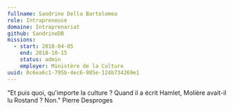 ```yaml
---
fullname: Sandrine Della Bartolomea
role: Intrapreneuse
domaine: Intraprenariat
github: SandrineDB
missions:
  - start: 2018-04-05
    end: 2018-10-15
    status: admin
    employer: Ministère de la Culture
uuid: 0c6ea6c1-795b-4ec6-985e-124b734269e1
---
```

"Et puis quoi, qu'importe la culture ? Quand il a écrit Hamlet, Molière avait-il lu Rostand ? Non." Pierre Desproges
